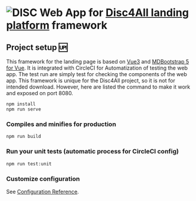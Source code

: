 # ![DISC](https://disc4all.swiss-meeting.org/wp-content/uploads/2018/12/Disc4all-white_shadow_alpha.png) Web App for [Disc4All landing platform](http://www.disc4all.eu)  framework





## Project setup 🆙
 

This framework for the landing page is based on [Vue3](https://vuejs.org/) and [MDBootstrap 5 for Vue](https://mdbootstrap.com/docs/vue/). It is integrated with CircleCI for Automatization of testing the web app. The test run are simply test for checking the components of the web app.
This framework is unique for the Disc4All project, so it is not for intended download. However, here are listed the command to make it work and exposed on port 8080.

```
npm install
npm run serve
```
### Compiles and minifies for production
```
npm run build
```

### Run your unit tests (automatic process for CircleCI config)
```
npm run test:unit
```

### Customize configuration
See [Configuration Reference](https://cli.vuejs.org/config/).
